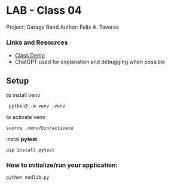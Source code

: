 # LAB - Class 04
Project: Garage Band
Author: Felix A. Taveras

### Links and Resources

* [Class Demo](https://github.com/codefellows/seattle-code-python-401d24/tree/main/class-04/demo/dog-pack/dog_pack)
* ChatGPT used for explanation and debugging when possible

## Setup

to install venv

     python3 -m venv .venv
to activate venv

    source .venv/bin/activate

instal __pytest__

    pip install pytest

### How to initialize/run your application:

    python madlib.py
